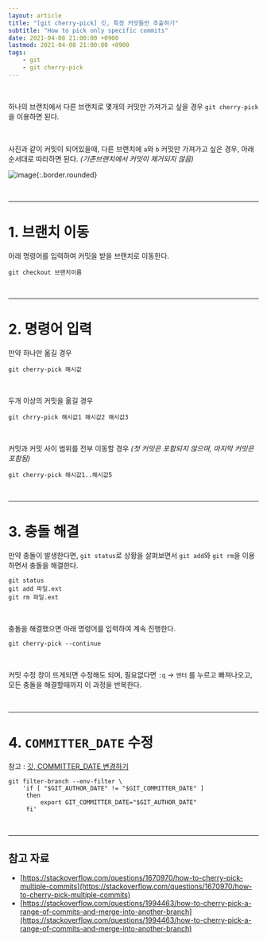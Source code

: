 ```yaml
---
layout: article
title: "[git cherry-pick] 깃, 특정 커밋들만 추출하기"
subtitle: "How to pick only specific commits"
date: 2021-04-08 21:00:00 +0900
lastmod: 2021-04-08 21:00:00 +0900
tags: 
    - git
    - git cherry-pick
---
```


<br>

하나의 브랜치에서 다른 브랜치로 몇개의 커밋만 가져가고 싶을 경우 `git cherry-pick`을 이용하면 된다.

<br>

사진과 같이 커밋이 되어있을때, 다른 브랜치에 `a`와 `b` 커밋만 가져가고 싶은 경우, 아래 순서대로 따라하면 된다. *(기존브랜치에서 커밋이 제거되지 않음)*

![image](https://user-images.githubusercontent.com/59393359/114024360-e940c680-98ae-11eb-80de-3c3a20352595.png){:.border.rounded}

<br>

---

# 1. 브랜치 이동

아래 명령어를 입력하여 커밋을 받을 브랜치로 이동한다.

```
git checkout 브랜치이름
```

<br>

---

# 2. 명령어 입력

만약 하나만 옮길 경우

```
git cherry-pick 해시값
```

<br>

두개 이상의 커밋을 옮길 경우

```
git chrry-pick 해시값1 해시값2 해시값3
```

<br>

커밋과 커밋 사이 범위를 전부 이동할 경우 *(첫 커밋은 포함되지 않으며, 마지막 커밋은 포함됨)*

```
git cherry-pick 해시값1..해시값5
```

<br>

---

# 3. 충돌 해결

만약 충돌이 발생한다면, `git status`로 상황을 살펴보면서 `git add`와 `git rm`을 이용하면서 충돌을 해결한다.

```
git status
git add 파일.ext
git rm 파일.ext
```

<br>

충돌을 해결했으면 아래 명령어를 입력하여 계속 진행한다.

```
git cherry-pick --continue
```

<br>

커밋 수정 창이 뜨게되면 수정해도 되며, 필요없다면 `:q` -> `엔터` 를 누르고 빠져나오고, 모든 충돌을 해결할때까지 이 과정을 반복한다.

<br>

---

# 4. `COMMITTER_DATE` 수정

참고 : [깃, COMMITTER_DATE 변경하기](https://syki66.github.io/blog/2020/12/30/git-change-committer-date.html)

```
git filter-branch --env-filter \
    'if [ "$GIT_AUTHOR_DATE" != "$GIT_COMMITTER_DATE" ]
     then
         export GIT_COMMITTER_DATE="$GIT_AUTHOR_DATE"
     fi'
```

<br>

---

## 참고 자료

- [https://stackoverflow.com/questions/1670970/how-to-cherry-pick-multiple-commits](https://stackoverflow.com/questions/1670970/how-to-cherry-pick-multiple-commits)
- [https://stackoverflow.com/questions/1994463/how-to-cherry-pick-a-range-of-commits-and-merge-into-another-branch](https://stackoverflow.com/questions/1994463/how-to-cherry-pick-a-range-of-commits-and-merge-into-another-branch)

<br><br><br><br>